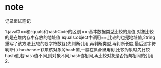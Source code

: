 # note
记录面试笔记

1.java中==和equals和hashCode的区别
  ==:基本数据类型比较的是值,对象比较的是在堆内存中存放的地址值
  equals:object中调用==,比较的也是地址值,String重写了该方法,比较的是字符数组(先判断引用,再判断类型,再判断长度,最后逐字符判断)()
  hashcode:获取该对象的hash值,一般在集合里用到,比较对象时先比较hash值,若hash值不同,则对象不同,hash值相同,再比较对象是否指向相同的引用
2.


